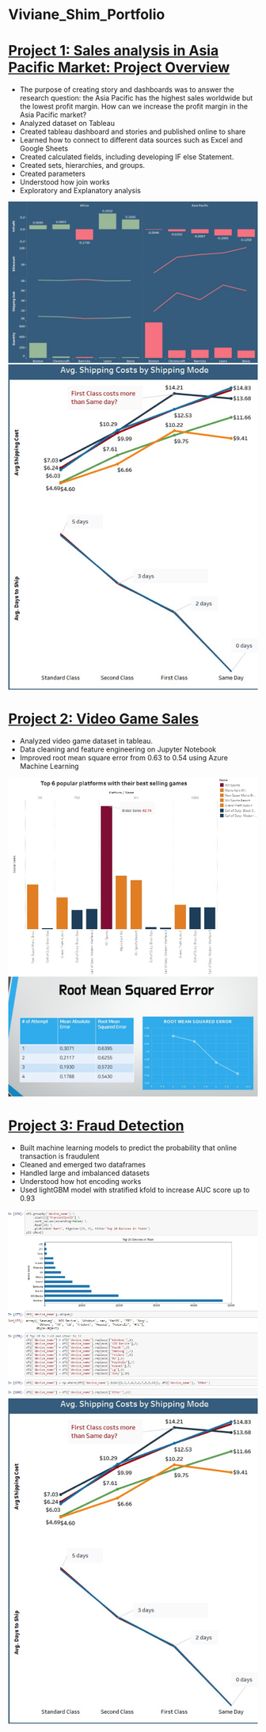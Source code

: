 # Viviane_Shim_Portfolio


# [Project 1:  Sales analysis in Asia Pacific Market: Project Overview](https://github.com/VivianeShim/Profit_in_Asia_Pacific_Market)
*	The purpose of creating story and dashboards was to answer the research question: the Asia Pacific has the highest sales worldwide but the lowest profit margin. How can we increase the profit margin in the Asia Pacific market?
*	Analyzed dataset on Tableau
*	Created tableau dashboard and stories and published online to share
*	Learned how to connect to different data sources such as Excel and Google Sheets
*	Created calculated fields, including developing IF else Statement.
*	Created sets, hierarchies, and groups.
*	Created parameters
*	Understood how join works 
* Exploratory and Explanatory analysis

![](/images/Asia%20Pacific%20Market%20Analysis%201.JPG)
![](/images/Asia%20Pacific%20Market%20Analysis%202.JPG)

# [Project 2:  Video Game Sales](https://github.com/VivianeShim/Video_Game_Sales)
*	Analyzed video game dataset in tableau.
*	Data cleaning and feature engineering on Jupyter Notebook
*	Improved root mean square error from 0.63 to 0.54 using Azure Machine Learning

![](/images/Video%20Game%20Sales%201.JPG)
![](/images/Video%20Game%20Sales%202.JPG)

# [Project 3:  Fraud Detection](https://github.com/VivianeShim/Fraud_Detection)
*	Built machine learning models to predict the probability that online transaction is fraudulent
*	Cleaned and emerged two dataframes
*	Handled large and imbalanced datasets
*	Understood how hot encoding works
*	Used lightGBM model with stratified kfold to increase AUC score up to 0.93 

![](/images/Fraud%20Detection%200.JPG)
![](/images/Asia%20Pacific%20Market%20Analysis%202.JPG)
